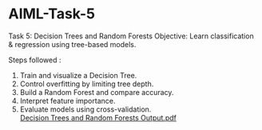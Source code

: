 # AIML-Task-5
Task 5: Decision Trees and Random Forests
Objective: Learn classification & regression using tree-based models.

Steps followed :
1. Train and visualize a Decision Tree.
2. Control overfitting by limiting tree depth.
3. Build a Random Forest and compare accuracy.
4. Interpret feature importance.
5. Evaluate models using cross-validation.  
   [Decision Trees and Random Forests Output.pdf](https://github.com/user-attachments/files/20977731/Decision.Trees.and.Random.Forests.Output.pdf)
